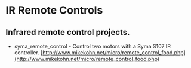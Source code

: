 # IR Remote Controls

## Infrared remote control projects.

* syma_remote_control - Control two motors with a Syma S107 IR controller. [http://www.mikekohn.net/micro/remote_control_food.php](http://www.mikekohn.net/micro/remote_control_food.php)

